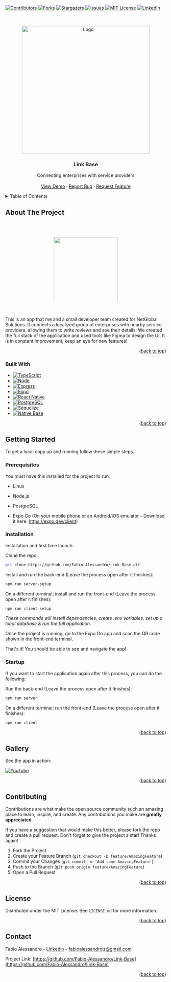 <a name="readme-top"></a>

[![Contributors][contributors-shield]][contributors-url]
[![Forks][forks-shield]][forks-url]
[![Stargazers][stars-shield]][stars-url]
[![Issues][issues-shield]][issues-url]
[![MIT License][license-shield]][license-url]
[![LinkedIn][linkedin-shield]][linkedin-url]

<!-- PROJECT LOGO -->

<br />
<div align="center">
  <br />
  <a href="https://netglobal.tech/en/home">
    <img src="https://netglobal.tech/wp-content/uploads/2020/12/NetGlobal-Horizontal-01.png" alt="Logo" width="400px">
  </a>
  <h3 align="center">Link Base</h3>
  <p align="center">
    Connecting enterprises with service providers
    <br></br>
    <a href="https://www.youtube.com/">View Demo</a> · 
    <a href="https://github.com/Fabio-Alessandro/Link-Base/issues">Report Bug</a> · 
    <a href="https://github.com/Fabio-Alessandro/Link-Base/issues">Request Feature</a>
  </p>
</div>

<!-- TABLE OF CONTENTS -->

<details>
  <summary>Table of Contents</summary>
  <ol>
    <li>
      <a href="#about-the-project">About The Project</a>
      <ul>
        <li><a href="#built-with">Built With</a></li>
      </ul>
    </li>
    <li>
      <a href="#getting-started">Getting Started</a>
      <ul>
        <li><a href="#prerequisites">Prerequisites</a></li>
        <li><a href="#installation">Installation</a></li>
        <li><a href="#startup">Startup</a></li>
      </ul>
    </li>
    <li><a href="#gallery">Gallery</a></li>
    <li><a href="#contributing">Contributing</a></li>
    <li><a href="#license">License</a></li>
    <li><a href="#contact">Contact</a></li>
  </ol>
</details>

<!-- ABOUT THE PROJECT -->

## About The Project

<br></br>
<div align="center">
  <img src="https://i.ibb.co/HTRYj3M/New-post-for-social-media-with-phone-screen-and-blurred-background.png" width="200px"/>
</div>
<br></br>

This is an app that me and a small developer team created for NetGlobal Solutions. It connects a localized group of enterprises with nearby service providers, allowing them to write reviews and see their details. We created the full stack of the application and used tools like Figma to design the UI. 
It is in constant improvement, keep an eye for new features!

<p align="right">(<a href="#readme-top">back to top</a>)</p>

### Built With

* [![TypeScript][TypeScript]][TypeScript-url]
* [![Node][Node]][Node-url]
* [![Express][Express]][Express-url]
* [![Expo][Expo]][Expo-url]
* [![React Native][React Native]][React Native-url]
* [![PostgreSQL][PostgreSQL]][PostgreSQL-url]
* [![Sequelize][Sequelize]][Sequelize-url]
* [![Native Base][Native Base]][Native Base-url]

<p align="right">(<a href="#readme-top">back to top</a>)</p>

<!-- GETTING STARTED -->

## Getting Started

To get a local copy up and running follow these simple steps...

### Prerequisites

You must have this installed for the project to run:

* Linux

* Node.js

* PostgreSQL

* Expo Go (On your mobile phone or an Android/iOS emulator - Download it here: https://expo.dev/client)

### Installation

Installation and first time launch:

Clone the repo:

```sh
git clone https://github.com/Fabio-Alessandro/Link-Base.git
```

Install and run the back-end (Leave the process open after it finishes):

```sh
npm run server-setup
```

On a different terminal; install and run the front-end (Leave the process open after it finishes):

```sh
npm run client-setup
```

*These commands will install dependencies, create .env variables, set up a local database & run the full application.*

Once the project is running, go to the Expo Go app and scan the QR code shown in the front-end terminal. 

That's it! You should be able to see and navigate the app!

### Startup

If you want to start the application again after this process, you can do the following:

Run the back-end (Leave the process open after it finishes):

```sh
npm run server
```

On a different terminal; run the front-end (Leave the process open after it finishes):

```sh
npm run client
```

<p align="right">(<a href="#readme-top">back to top</a>)</p>

<!-- GALLERY -->

## Gallery

See the app in action: 

[![YouTube][YouTube]][Youtube-url]

<p align="right">(<a href="#readme-top">back to top</a>)</p>

<!-- CONTRIBUTING -->

## Contributing

Contributions are what make the open source community such an amazing place to learn, inspire, and create. Any contributions you make are **greatly appreciated**.

If you have a suggestion that would make this better, please fork the repo and create a pull request. 
Don't forget to give the project a star! Thanks again!

1. Fork the Project
2. Create your Feature Branch (`git checkout -b feature/AmazingFeature`)
3. Commit your Changes (`git commit -m 'Add some AmazingFeature'`)
4. Push to the Branch (`git push origin feature/AmazingFeature`)
5. Open a Pull Request

<p align="right">(<a href="#readme-top">back to top</a>)</p>

<!-- LICENSE -->

## License

Distributed under the MIT License. See `LICENSE.md` for more information.

<p align="right">(<a href="#readme-top">back to top</a>)</p>

<!-- CONTACT -->

## Contact

Fabio Alessandro - [Linkedin](https://www.linkedin.com/in/fabio-alessandro-022a4a261/) - fabioalessandrotr@gmail.com

Project Link: [https://github.com/Fabio-Alessandro/Link-Base](https://github.com/Fabio-Alessandro/Link-Base)

<p align="right">(<a href="#readme-top">back to top</a>)</p>

<!-- MARKDOWN LINKS & IMAGES -->

[contributors-shield]: https://img.shields.io/github/contributors/Fabio-Alessandro/Link-Base.svg?style=for-the-badge
[contributors-url]: https://github.com/Fabio-Alessandro/Link-Base/graphs/contributors
[forks-shield]: https://img.shields.io/github/forks/Fabio-Alessandro/Link-Base.svg?style=for-the-badge
[forks-url]: https://github.com/Fabio-Alessandro/Link-Base/network/members
[stars-shield]: https://img.shields.io/github/stars/Fabio-Alessandro/Link-Base.svg?style=for-the-badge
[stars-url]: https://github.com/Fabio-Alessandro/Link-Base/stargazers
[issues-shield]: https://img.shields.io/github/issues/Fabio-Alessandro/Link-Base.svg?style=for-the-badge
[issues-url]: https://github.com/Fabio-Alessandro/Link-Base/issues
[license-shield]: https://img.shields.io/github/license/othneildrew/Best-README-Template.svg?style=for-the-badge
[license-url]: https://github.com/Fabio-Alessandro/Link-Base/blob/main/LICENSE.md
[linkedin-shield]: https://img.shields.io/badge/-LinkedIn-black.svg?style=for-the-badge&logo=linkedin&colorB=555
[linkedin-url]: https://www.linkedin.com/in/fabio-alessandro-022a4a261/
[TypeScript]: https://img.shields.io/badge/typescript-%23007ACC.svg?style=for-the-badge&logo=typescript&logoColor=white
[TypeScript-url]: https://www.typescriptlang.org/
[Expo]: https://img.shields.io/badge/expo-1C1E24?style=for-the-badge&logo=expo&logoColor=#D04A37
[Expo-url]: https://expo.dev/
[React Native]: https://img.shields.io/badge/react_native-%2320232a.svg?style=for-the-badge&logo=react&logoColor=%2361DAFB
[React Native-url]: https://reactnative.dev/
[Node]: https://img.shields.io/badge/node.js-6DA55F?style=for-the-badge&logo=node.js&logoColor=white
[Node-url]: https://nodejs.org/
[Express]: https://img.shields.io/badge/express.js-%23404d59.svg?style=for-the-badge&logo=express&logoColor=%2361DAFB
[Express-url]: https://expressjs.com/
[PostgreSQL]: https://img.shields.io/badge/postgres-%23316192.svg?style=for-the-badge&logo=postgresql&logoColor=white
[PostgreSQL-url]: https://www.postgresql.org/
[Sequelize]: https://img.shields.io/badge/Sequelize-52B0E7?style=for-the-badge&logo=Sequelize&logoColor=white
[Sequelize-url]: https://sequelize.org/
[Native Base]: https://img.shields.io/badge/Native_Base-10182a?style=for-the-badge
[Native Base-url]: https://nativebase.io/
[Youtube]: https://img.shields.io/badge/YouTube-white?style=for-the-badge&logo=YouTube&logoColor=red
[Youtube-url]: https://www.youtube.com/
